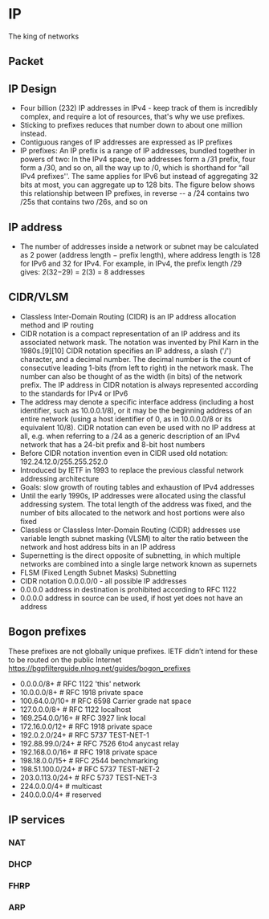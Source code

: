 # IP

The king of networks

## Packet

## IP Design

- Four billion (232) IP addresses in IPv4 - keep track of them is incredibly complex, and require a lot of resources, that's why we use prefixes.
- Sticking to prefixes reduces that number down to about one million instead.
- Contiguous ranges of IP addresses are expressed as IP prefixes  
- IP prefixes: An IP prefix is a range of IP addresses, bundled together in powers of two: In the IPv4 space, two addresses form a /31 prefix, four form a /30, and so on, all the way up to /0, which is shorthand for “all IPv4 prefixes''. The same applies for IPv6  but instead of aggregating 32 bits at most, you can aggregate up to 128 bits. The figure below shows this relationship between IP prefixes, in reverse -- a /24 contains two /25s that contains two /26s, and so on

## IP address

- The number of addresses inside a network or subnet may be calculated as 2 power (address length − prefix length), where address length is 128 for IPv6 and 32 for IPv4. For example, in IPv4, the prefix length /29 gives: 2(32−29) = 2(3) = 8 addresses

## CIDR/VLSM

- Classless Inter-Domain Routing (CIDR) is an IP address allocation method and IP routing
- CIDR notation is a compact representation of an IP address and its associated network mask. The notation was invented by Phil Karn in the 1980s.[9][10] CIDR notation specifies an IP address, a slash ('/') character, and a decimal number. The decimal number is the count of consecutive leading 1-bits (from left to right) in the network mask. The number can also be thought of as the width (in bits) of the network prefix. The IP address in CIDR notation is always represented according to the standards for IPv4 or IPv6
- The address may denote a specific interface address (including a host identifier, such as 10.0.0.1/8), or it may be the beginning address of an entire network (using a host identifier of 0, as in 10.0.0.0/8 or its equivalent 10/8). CIDR notation can even be used with no IP address at all, e.g. when referring to a /24 as a generic description of an IPv4 network that has a 24-bit prefix and 8-bit host numbers
- Before CIDR notation invention even in CIDR used old notation: 192.24.12.0/255.255.252.0 
- Introduced by IETF in 1993 to replace the previous classful network addressing architecture 
- Goals: slow growth of routing tables and exhaustion of IPv4 addresses
- Until the early 1990s, IP addresses were allocated using the classful addressing system. The total length of the address was fixed, and the number of bits allocated to the network and host portions were also fixed
- Classless or Classless Inter-Domain Routing (CIDR) addresses use variable length subnet masking (VLSM) to alter the ratio between the network and host address bits in an IP address
- Supernetting is the direct opposite of subnetting, in which multiple networks are combined into a single large network known as supernets
- FLSM (Fixed Length Subnet Masks) Subnetting
- CIDR notation 0.0.0.0/0  - all possible IP addresses
- 0.0.0.0 address in destination is prohibited according to RFC 1122
- 0.0.0.0 address in source can be used, if host yet does not have an address

## Bogon prefixes

These prefixes are not globally unique prefixes. IETF didn’t intend for these to be routed on the public Internet  
https://bgpfilterguide.nlnog.net/guides/bogon_prefixes

- 0.0.0.0/8+    # RFC 1122 'this' network
- 10.0.0.0/8+      # RFC 1918 private space
- 100.64.0.0/10+     # RFC 6598 Carrier grade nat space
- 127.0.0.0/8+     # RFC 1122 localhost
- 169.254.0.0/16+   # RFC 3927 link local
- 172.16.0.0/12+    # RFC 1918 private space
- 192.0.2.0/24+    # RFC 5737 TEST-NET-1
- 192.88.99.0/24+   # RFC 7526 6to4 anycast relay
- 192.168.0.0/16+   # RFC 1918 private space
- 198.18.0.0/15+    # RFC 2544 benchmarking
- 198.51.100.0/24+  # RFC 5737 TEST-NET-2
- 203.0.113.0/24+    # RFC 5737 TEST-NET-3
- 224.0.0.0/4+      # multicast
- 240.0.0.0/4+      # reserved

## IP services

### NAT

### DHCP

### FHRP

### ARP



